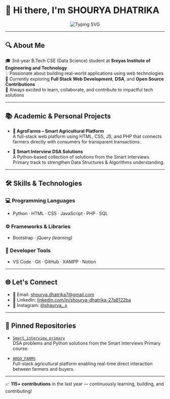 # 👋 Hi there, I'm SHOURYA DHATRIKA

<p align="center">
  <img src="https://readme-typing-svg.herokuapp.com?font=Fira+Code&size=16&pause=1000&color=36BCF7&center=true&vCenter=true&width=400&lines=Aspiring+Full+Stack+Developer;DSA+%26+Open+Source+Learner;Learning+HTML%2C+CSS%2C+JS+%26+PHP" alt="Typing SVG" />
</p>

---

## 🔍 About Me

🎓 3rd-year B.Tech CSE (Data Science) student at **Sreyas Institute of Engineering and Technology**  
💡 Passionate about building real-world applications using web technologies  
🌱 Currently exploring **Full Stack Web Development**, **DSA**, and **Open Source Contributions**  
💬 Always excited to learn, collaborate, and contribute to impactful tech solutions

---

## 📚 Academic & Personal Projects

- **🌿 AgroFarms – Smart Agricultural Platform**  
  A full-stack web platform using HTML, CSS, JS, and PHP that connects farmers directly with consumers for transparent transactions.

- **📘 Smart Interview DSA Solutions**  
  A Python-based collection of solutions from the Smart Interviews Primary track to strengthen Data Structures & Algorithms understanding.

---

## 🛠️ Skills & Technologies

### 💻 Programming Languages
- Python · HTML · CSS · JavaScript · PHP · SQL

### ⚙️ Frameworks & Libraries
- Bootstrap · jQuery *(learning)*

### 🧰 Developer Tools
- VS Code · Git · GitHub · XAMPP · Notion

---

## 🌐 Let's Connect

- 📧 Email: [shourya.dhatrika7@gmail.com](mailto:shourya.dhatrika7@gmail.com)  
- 🔗 LinkedIn: [linkedin.com/in/shourya-dhatrika-27a8122ba](https://www.linkedin.com/in/shourya-dhatrika-27a8122ba)  
- 📸 Instagram: [@shaurya_.x](https://www.instagram.com/shaurya_.x)

---

## 📌 Pinned Repositories

- [`Smart_interview_primary`](https://github.com/Shouryadhatrika/Smart_interview_primary)  
  DSA problems and Python solutions from the Smart Interviews Primary course.

- [`ARGO_FARMS`](https://github.com/Shouryadhatrika/ARGO_FARMS)  
  Full-stack agricultural platform enabling real-time direct interaction between farmers and buyers.

---

📈 **115+ contributions** in the last year — continuously learning, building, and contributing!
